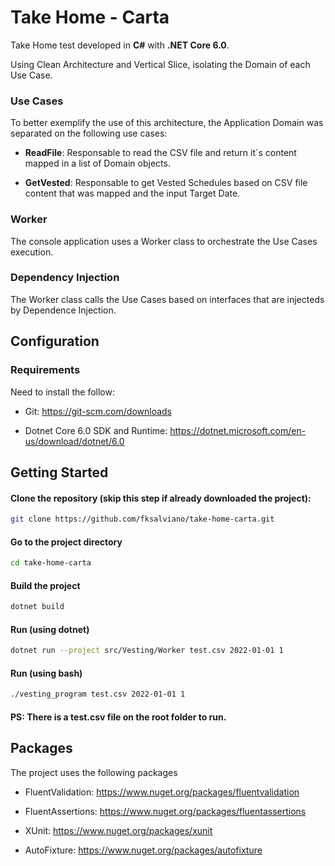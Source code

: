 # Take Home - Carta

Take Home test developed in **C#** with **.NET Core 6.0**.

Using Clean Architecture and Vertical Slice, isolating the Domain of each Use Case. 

### Use Cases

To better exemplify the use of this architecture, the Application Domain was separated on the following use cases:

- **ReadFile**: 
    Responsable to read the CSV file and return it´s content mapped in a list of Domain objects.

- **GetVested**: 
    Responsable to get Vested Schedules based on CSV file content that was mapped and the input Target Date.
    
### Worker

The console application uses a Worker class to orchestrate the Use Cases execution.

### Dependency Injection

The Worker class calls the Use Cases based on interfaces that are injecteds by Dependence Injection.

## Configuration

### Requirements

Need to install the follow:

- Git:
    https://git-scm.com/downloads

- Dotnet Core 6.0 SDK and Runtime:
    https://dotnet.microsoft.com/en-us/download/dotnet/6.0
    

## Getting Started

#### Clone the repository (skip this step if already downloaded the project):

```bash
git clone https://github.com/fksalviano/take-home-carta.git
```

#### Go to the project directory

```bash
cd take-home-carta
```

#### Build the project

```bash
dotnet build
```

#### Run (using dotnet)

```bash
dotnet run --project src/Vesting/Worker test.csv 2022-01-01 1
```

#### Run (using bash)

```bash
./vesting_program test.csv 2022-01-01 1
```

#### PS: There is a **test.csv** file on the root folder to run.

## Packages

The project uses the following packages

- FluentValidation:
    https://www.nuget.org/packages/fluentvalidation

- FluentAssertions:
    https://www.nuget.org/packages/fluentassertions
    
- XUnit:
    https://www.nuget.org/packages/xunit
    
- AutoFixture:
    https://www.nuget.org/packages/autofixture
